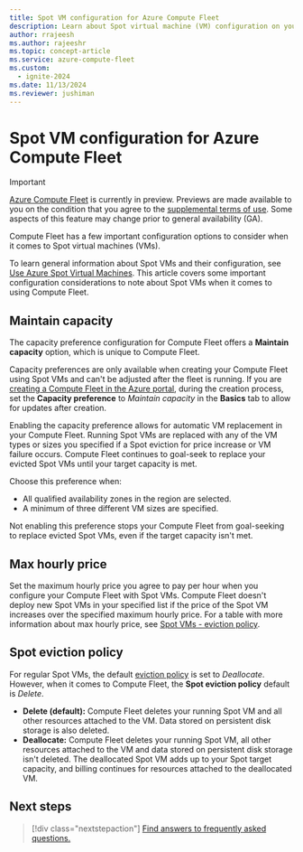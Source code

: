 ```yaml
---
title: Spot VM configuration for Azure Compute Fleet
description: Learn about Spot virtual machine (VM) configuration on your Compute Fleet.
author: rrajeesh
ms.author: rajeeshr
ms.topic: concept-article
ms.service: azure-compute-fleet
ms.custom:
  - ignite-2024
ms.date: 11/13/2024
ms.reviewer: jushiman
---
```


# Spot VM configuration for Azure Compute Fleet

> [!IMPORTANT]
> [Azure Compute Fleet](overview.md) is currently in preview. Previews are made available to you on the condition that you agree to the [supplemental terms of use](https://azure.microsoft.com/support/legal/preview-supplemental-terms/). Some aspects of this feature may change prior to general availability (GA). 

Compute Fleet has a few important configuration options to consider when it comes to Spot virtual machines (VMs). 

To learn general information about Spot VMs and their configuration, see [Use Azure Spot Virtual Machines](/azure/virtual-machines/spot-vms). This article covers some important configuration considerations to note about Spot VMs when it comes to using Compute Fleet. 

## Maintain capacity 

The capacity preference configuration for Compute Fleet offers a **Maintain capacity** option, which is unique to Compute Fleet.

Capacity preferences are only available when creating your Compute Fleet using Spot VMs and can't be adjusted after the fleet is running. If you are [creating a Compute Fleet in the Azure portal](quickstart-create-portal.md), during the creation process, set the **Capacity preference** to *Maintain capacity* in the **Basics** tab to allow for updates after creation.

Enabling the capacity preference allows for automatic VM replacement in your Compute Fleet. Running Spot VMs are replaced with any of the VM types or sizes you specified if a Spot eviction for price increase or VM failure occurs. Compute Fleet continues to goal-seek to replace your evicted Spot VMs until your target capacity is met. 

Choose this preference when:
- All qualified availability zones in the region are selected.
- A minimum of three different VM sizes are specified.

Not enabling this preference stops your Compute Fleet from goal-seeking to replace evicted Spot VMs, even if the target capacity isn't met.

## Max hourly price

Set the maximum hourly price you agree to pay per hour when you configure your Compute Fleet with Spot VMs. Compute Fleet doesn't deploy new Spot VMs in your specified list if the price of the Spot VM increases over the specified maximum hourly price. For a table with more information about max hourly price, see [Spot VMs - eviction policy](/azure/virtual-machines/spot-vms#eviction-policy).

## Spot eviction policy 

For regular Spot VMs, the default [eviction policy](/azure/architecture/guide/spot/spot-eviction#eviction-policy) is set to *Deallocate*. However, when it comes to Compute Fleet, the **Spot eviction policy** default is *Delete*. 

- **Delete (default):** Compute Fleet deletes your running Spot VM and all other resources attached to the VM. Data stored on persistent disk storage is also deleted.
- **Deallocate:** Compute Fleet deletes your running Spot VM, all other resources attached to the VM and data stored on persistent disk storage isn't deleted. The deallocated Spot VM adds up to your Spot target capacity, and billing continues for resources attached to the deallocated VM. 

## Next steps

> [!div class="nextstepaction"]
> [Find answers to frequently asked questions.](faq.yml)
